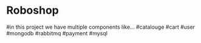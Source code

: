 # Roboshop

#in this project we have multiple components like...
#catalouge
#cart
#user
#mongodb
#rabbitmq
#payment
#mysql

